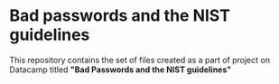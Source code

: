 # Bad passwords and the NIST guidelines

This repository contains the set of files created as a part of project on Datacamp titled **"Bad Passwords and the NIST guidelines"**
